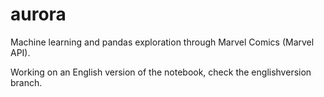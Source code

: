 aurora
======

Machine learning and pandas exploration through Marvel Comics (Marvel API).

Working on an English version of the notebook, check the englishversion branch.
